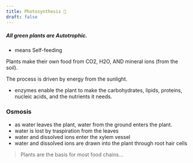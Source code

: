```yaml
---
title: Photosynthesis 🌱
draft: false
---
```


##### All green plants are **Autotrophic**.
- means Self-feeding

Plants make their own food from CO2, H2O, AND mineral ions (from the soil).

The process is driven by energy from the sunlight.
- enzymes enable the plant to make the carbohydrates, lipids, proteins, nucleic acids, and the nutrients it needs.

### Osmosis
- as water leaves the plant, water from the ground enters the plant.
- water is lost by traspiration from the leaves
- water and dissolved ions enter the xylem vessel
- water and dissolved ions are drawn into the plant through root hair cells

> Plants are the basis for most food chains...




